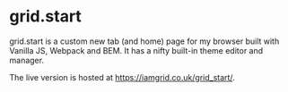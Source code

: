 # grid.start

grid.start is a custom new tab (and home) page for my browser built with Vanilla JS, Webpack and BEM. It has a nifty built-in theme editor and manager.

The live version is hosted at https://iamgrid.co.uk/grid_start/.

